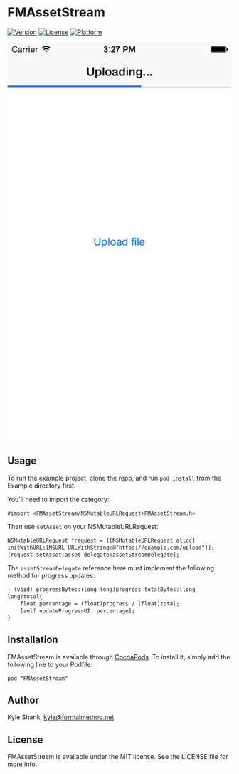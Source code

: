 # FMAssetStream

[![Version](https://img.shields.io/cocoapods/v/FMAssetStream.svg?style=flat)](http://cocoadocs.org/docsets/FMAssetStream)
[![License](https://img.shields.io/cocoapods/l/FMAssetStream.svg?style=flat)](http://cocoadocs.org/docsets/FMAssetStream)
[![Platform](https://img.shields.io/cocoapods/p/FMAssetStream.svg?style=flat)](http://cocoadocs.org/docsets/FMAssetStream)

![FMAssetStream example in action](screenshot.jpg)

## Usage

To run the example project, clone the repo, and run `pod install` from the Example directory first.

You'll need to import the category:

    #import <FMAssetStream/NSMutableURLRequest+FMAssetStream.h>
    
Then use `setAsset` on your NSMutableURLRequest:

    NSMutableURLRequest *request = [[NSMutableURLRequest alloc] initWithURL:[NSURL URLWithString:@"https://example.com/upload"]];
    [request setAsset:asset delegate:assetStreamDelegate];

The `assetStreamDelegate` reference here must implement the following method for progress updates:

    - (void) progressBytes:(long long)progress totalBytes:(long long)total{
        float percentage = (float)progress / (float)total;
        [self updateProgressUI: percentage];
    }

## Installation

FMAssetStream is available through [CocoaPods](http://cocoapods.org). To install
it, simply add the following line to your Podfile:

    pod "FMAssetStream"

## Author

Kyle Shank, kyle@formalmethod.net

## License

FMAssetStream is available under the MIT license. See the LICENSE file for more info.

